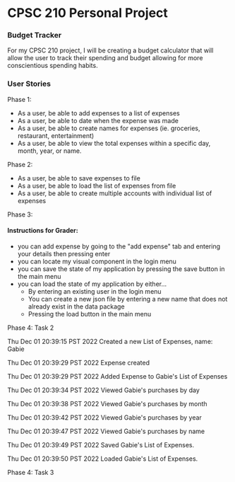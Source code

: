 # CPSC 210 Personal Project

### Budget Tracker

For my CPSC 210 project, I will be creating a budget calculator that will allow the user to track their spending
and budget allowing for more conscientious spending habits.

### User Stories

Phase 1:
- As a user, be able to add expenses to a list of expenses
- As a user, be able to date when the expense was made
- As a user, be able to create names for expenses (ie. groceries, restaurant, entertainment)
- As a user, be able to view the total expenses within a specific day, month, year, or name.

Phase 2:
- As a user, be able to save expenses to file
- As a user, be able to load the list of expenses from file
- As a user, be able to create multiple accounts with individual list of expenses

Phase 3:
#### Instructions for Grader:

- you can add expense by going to the "add expense" tab and entering your details then pressing enter
- you can locate my visual component in the login menu
- you can save the state of my application by pressing the save button in the main menu
- you can load the state of my application by either...
    - By entering an existing user in the login menu
    - You can create a new json file by entering a new name that does not already exist in the data package
    - Pressing the load button in the main menu

Phase 4: Task 2

Thu Dec 01 20:39:15 PST 2022
Created a new List of Expenses, name: Gabie

Thu Dec 01 20:39:29 PST 2022
Expense created

Thu Dec 01 20:39:29 PST 2022
Added Expense to Gabie's List of Expenses

Thu Dec 01 20:39:34 PST 2022
Viewed Gabie's purchases by day

Thu Dec 01 20:39:38 PST 2022
Viewed Gabie's purchases by month

Thu Dec 01 20:39:42 PST 2022
Viewed Gabie's purchases by year

Thu Dec 01 20:39:47 PST 2022
Viewed Gabie's purchases by name

Thu Dec 01 20:39:49 PST 2022
Saved Gabie's List of Expenses.

Thu Dec 01 20:39:50 PST 2022
Loaded Gabie's List of Expenses.

Phase 4: Task 3